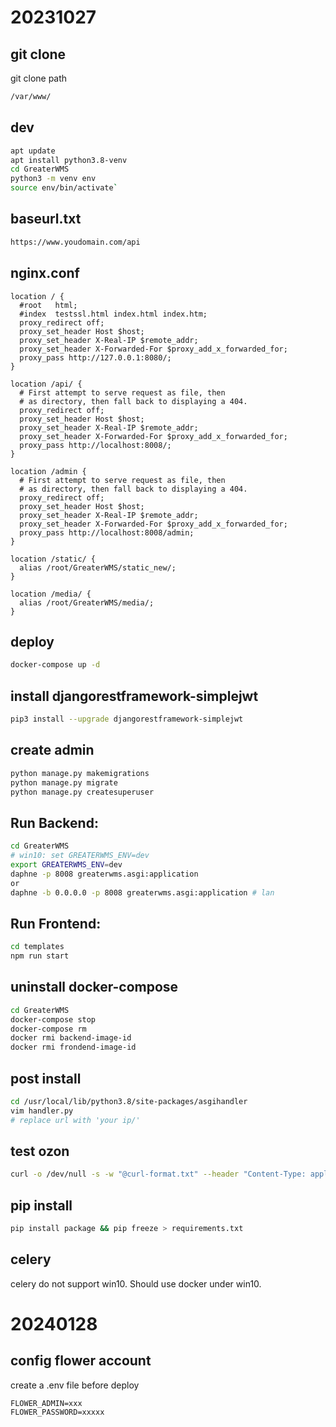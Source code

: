 # 20231027
## git clone
git clone path
```bash
/var/www/
```

## dev
```bash
apt update
apt install python3.8-venv
cd GreaterWMS
python3 -m venv env
source env/bin/activate`
```

## baseurl.txt
```bash
https://www.youdomain.com/api
```

## nginx.conf
```nginx
location / {
  #root   html;
  #index  testssl.html index.html index.htm;
  proxy_redirect off;
  proxy_set_header Host $host;
  proxy_set_header X-Real-IP $remote_addr;
  proxy_set_header X-Forwarded-For $proxy_add_x_forwarded_for;
  proxy_pass http://127.0.0.1:8080/;
}

location /api/ {
  # First attempt to serve request as file, then
  # as directory, then fall back to displaying a 404.
  proxy_redirect off;
  proxy_set_header Host $host;
  proxy_set_header X-Real-IP $remote_addr;
  proxy_set_header X-Forwarded-For $proxy_add_x_forwarded_for;
  proxy_pass http://localhost:8008/;
}

location /admin {
  # First attempt to serve request as file, then
  # as directory, then fall back to displaying a 404.
  proxy_redirect off;
  proxy_set_header Host $host;
  proxy_set_header X-Real-IP $remote_addr;
  proxy_set_header X-Forwarded-For $proxy_add_x_forwarded_for;
  proxy_pass http://localhost:8008/admin;
}

location /static/ {
  alias /root/GreaterWMS/static_new/;
}

location /media/ {
  alias /root/GreaterWMS/media/;
}
```

## deploy
```bash
docker-compose up -d
```

## install djangorestframework-simplejwt
```bash
pip3 install --upgrade djangorestframework-simplejwt
```

## create admin
```bash
python manage.py makemigrations
python manage.py migrate
python manage.py createsuperuser
```

## Run Backend:
```bash
cd GreaterWMS
# win10: set GREATERWMS_ENV=dev
export GREATERWMS_ENV=dev
daphne -p 8008 greaterwms.asgi:application
or
daphne -b 0.0.0.0 -p 8008 greaterwms.asgi:application # lan
```

## Run Frontend:
```bash
cd templates
npm run start
```

## uninstall docker-compose
```bash
cd GreaterWMS
docker-compose stop
docker-compose rm
docker rmi backend-image-id
docker rmi frondend-image-id
```

## post install
```bash
cd /usr/local/lib/python3.8/site-packages/asgihandler
vim handler.py
# replace url with 'your ip/'
```

## test ozon
```bash
curl -o /dev/null -s -w "@curl-format.txt" --header "Content-Type: application/json" --header "Client-Id: your-id" --header "Api-Key: your-key" --request POST --data '{"filter":{"cutoff_from":"2023-11-01T14:15:22Z","cutoff_to":"2023-11-11T14:15:22Z"},"limit":1,"offset":0}' https://api-seller.ozon.ru/v3/posting/fbs/unfulfilled/list
```

## pip install
```bash
pip install package && pip freeze > requirements.txt
```

## celery
celery do not support win10. Should use docker under win10.

# 20240128
## config flower account
create a .env file before deploy

```
FLOWER_ADMIN=xxx
FLOWER_PASSWORD=xxxxx
```


